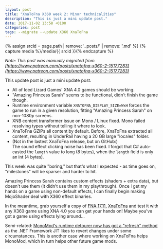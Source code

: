 ```yaml
---
layout: post
title: "XnaToFna X360 week 2: Minor technicalities"
description: "This is just a mini update post."
date: 2017-11-02 13:58 +0100
categories: post
tags: --migrate --update X360 XnaToFna
---
```

{% assign srcid = page.path | remove: '_posts/' | remove: '.md' %}
{% capture media %}/media/{{ srcid }}{% endcapture %}

*Note: This post was manually migrated from [https://www.patreon.com/posts/xnatofna-x360-2-15177283](https://www.patreon.com/posts/xnatofna-x360-2-15177283)*

This update post is just a mini update post.

<!-- MORE -->

- All of Iced Lizard Games' XNA 4.0 games should be working.
- "Amazing Princess Sarah" seems to be functional, didn't finish the game though.
- Runtime environment variable `XNATOFNA_DISPLAY_SIZE=WxH` forces the game to run in a given resolution, fitting "Amazing Princess Sarah" on non-1080p screens.
- XNB content transformer issue on Mono / Linux fixed. Mono failed resolving types without telling it where to look.
- XnaToFna GZIPs all content by default. Before, XnaToFna extracted all content, resulting in UnderRail having a 20 GB large "locales" folder.
- (Not in the lastest XnaToFna release, but on GitHub:)  
  The sound effect clicking noise has been fixed. I forgot that C# auto-casted the `length` value to long (8 bytes), when the `length` field is only an int (4 bytes).

This week was quite "boring," but that's what I expected - as time goes on, "milestones" will be sparser and harder to hit.

Amazing Princess Sarah contains custom effects (shaders + extra data), but doesn't use them (it didn't use them in my playthrough). Once I get my hands on a game using non-default effects, I can finally begin making MojoShader deal with X360 effect binaries.

In the meantime, grab yourself a copy of [FNA 17.11](https://plus.google.com/+flibitijibibo/posts/QTsowrdjh8c), [XnaToFna](https://github.com/0x0ade/XnaToFna) and test it with any X360 game using XNA 4.0 you can get your hands on! Maybe you've got a game using effects lying around...

Semi-related: [MonoMod's runtime detourer now has got a "refresh" method](https://github.com/0x0ade/MonoMod/commit/2ae889c85956ca11730b91f8e9481d0e69e82763) as the .NET Framework JIT likes to revert changes under some circumstances. This is another case where working on XnaToFna helps MonoMod, which in turn helps other future game mods.
